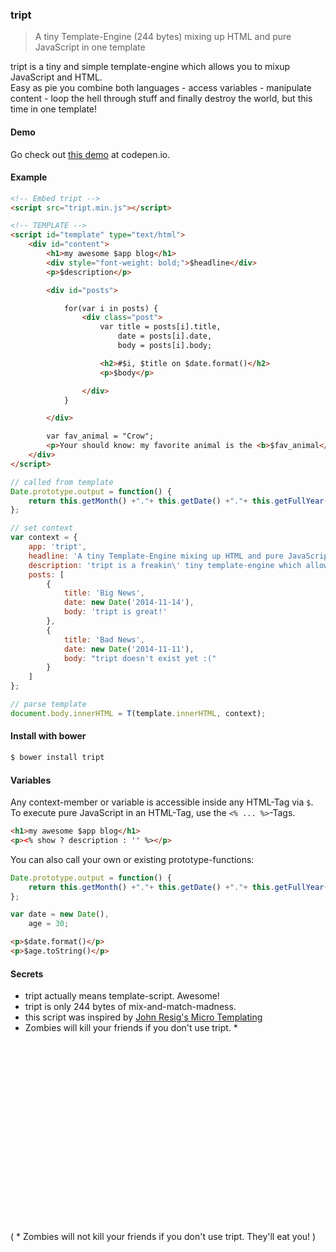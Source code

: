 ### tript

> A tiny Template-Engine (244 bytes) mixing up HTML and pure JavaScript in one template

tript is a tiny and simple template-engine which allows you to mixup JavaScript and HTML.<br>
Easy as pie you combine both languages - access variables - manipulate content - loop the hell through stuff and finally destroy the world, but this time in one template!<br>

#### Demo

Go check out [this demo](http://codepen.io/misantronic/pen/ogNbBa) at codepen.io.

#### Example

```html
<!-- Embed tript -->
<script src="tript.min.js"></script>

<!-- TEMPLATE -->
<script id="template" type="text/html">
	<div id="content">
		<h1>my awesome $app blog</h1>
		<div style="font-weight: bold;">$headline</div>
		<p>$description</p>

		<div id="posts">

			for(var i in posts) {
				<div class="post">
					var title = posts[i].title,
						date = posts[i].date,
						body = posts[i].body;

					<h2>#$i, $title on $date.format()</h2>
					<p>$body</p>

				</div>
			}

		</div>

		var fav_animal = "Crow";
		<p>Your should know: my favorite animal is the <b>$fav_animal</b>.</p>
	</div>
</script>
```

```javascript
// called from template
Date.prototype.output = function() {
	return this.getMonth() +"."+ this.getDate() +"."+ this.getFullYear();
};

// set context
var context = {
	app: 'tript',
	headline: 'A tiny Template-Engine mixing up HTML and pure JavaScript in one template',
	description: 'tript is a freakin\' tiny template-engine which allows you to mixup JavaScript and HTML.',
	posts: [
		{
			title: 'Big News',
			date: new Date('2014-11-14'),
			body: 'tript is great!'
		},
		{
			title: 'Bad News',
			date: new Date('2014-11-11'),
			body: "tript doesn't exist yet :("
		}
	]
};

// parse template
document.body.innerHTML = T(template.innerHTML, context);
```

#### Install with bower

```bash
$ bower install tript
```

#### Variables

Any context-member or variable is accessible inside any HTML-Tag via `$`.<br>
To execute pure JavaScript in an HTML-Tag, use the `<% ... %>`-Tags.

```html
<h1>my awesome $app blog</h1>
<p><% show ? description : '' %></p>
```

You can also call your own or existing prototype-functions:

```javascript
Date.prototype.output = function() {
	return this.getMonth() +"."+ this.getDate() +"."+ this.getFullYear();
};

var date = new Date(),
	age = 30;
```

```html
<p>$date.format()</p>
<p>$age.toString()</p>
```


#### Secrets

- tript actually means template-script. Awesome!
- tript is only 244 bytes of mix-and-match-madness.
- this script was inspired by [John Resig's Micro Templating](http://ejohn.org/blog/javascript-micro-templating/)
- Zombies will kill your friends if you don't use tript. *

<br>
<br>
<br>
<br>
<br>
<br>
<br>
<br>
<br>
<br>
<br>
<br>
<br>
<br>
<br>
<br>
<br>

( * Zombies will not kill your friends if you don't use tript. They'll eat you! )